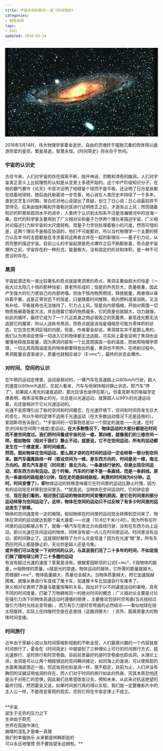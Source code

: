 ```yaml
---
title: 宇宙永恒的真谛——读《时间简史》
categories:
- 随笔杂感
tags:
- 科幻
updated: 2018-03-24
---
```


![](/assets/blog_images/2018-03-24-宇宙.png)

2018年3月14时，伟大物理学家霍金逝世，自由的灵魂终于摆脱沉重的肉体得以遨游热爱的星空。繁星易逝，智慧永恒，《时间简史》将永存于世间。<br>
### 宇宙的认识史
古往今来，人们对宇宙的存在探索不断，抛开神话、宗教和清奇的脑洞，人们对宇宙真正意义上比较理性的认知是从亚里士多德开始的，这个中产阶级知识分子，在他的霸气著作《论天》中首次证明了地球是个球而不是平板，还证明了日月星辰都在绕着地球转，随后由托勒密进一步完善，地心说在人类历史中持续了一千多年，直到文艺复兴时期，哥白尼对地心说提出了质疑，创立了日心说；日心说最初并不受待见，后来由伽利略和开普勒对其进行证明修正之后，才逐渐占上风；然而随着知识的积累和观测水平的进步，人类终于认识到太阳系不过是浩瀚银河中的沧海一粟。现代的科学家主要用到了广义相对论和量子力学两个理论来描述宇宙，广义相对论描述引力和宇宙的大尺度结构，而量子力学则处理着极小的尺度，然而可惜的是，这两个理论不是相互协调的，他们不可能都对，所以当代物理学一个主要的努力以及本书的主题都是在寻求着将这两者合并在一起的新理论——量子引力论，从而完整的描述宇宙。目前公认的宇宙起源是奇点爆炸之后不断膨胀着，奇点是宇宙爆炸之前，宇宙存在的一种形式，能量极大，没有固定的形状和体积，是一种不可思议的存在。

### 黑洞
宇宙起源还有一类比较著名的奇点就是黑洞里的奇点，黑洞主要由超大的恒星（一般大过太阳几十倍的那种恒星）衰老所形成的；恒星的外壳巨大，质量极重，因此产生强大的引力使自己向内部坍塌，但由于核内物质燃烧，释放能量，两者得以保持着平衡，这是正常状态下的恒星，只是随着时间推移，核内燃料逐渐消耗，又没有补给，平衡就再也无法维持了，引力占上风，恒星向内部塌缩，开始对周围一切物质施展着吸星大法，并且随着它吸的物质越多，它的质量也就越大，功力越强，如此的循环，最终它成为了一个凡近其身之物必吸毁之的死腹黑，甚至连光都无法逃脱它的魔掌，所以人送称号黑洞，而奇点就是该恒星塌缩至可能为零体积的状态，它包含在黑洞区域的内部，但是，作者霍金却说，黑洞其实并不是那么黑的，我们认为黑洞会使得一切进入它的物体都无法逃脱，可实际上霍金证明了黑洞也会缓慢地释放其能量，因为黑洞内部有一个比其周围高一些的温度，而依照物理学原理，一切比其周围温度高的物体都要释放出热量，黑洞也不例外，在喷射过程中，黑洞能量会逐渐减少，质量也就相应减少（E=mc²），最终的状态会爆炸。

### 对时间、空间的认识
在牛顿的运动定律里，运动是相对的，一辆汽车在高速路上以60km/h行驶，超人的速度以60km/h追赶，在超人看来，汽车与他保持相对静止状态，即汽车“停了”。如果超人用光的速度追赶，那光应该也是停在那儿。但麦克斯韦的电磁学定律表明，根本没有静止的光，光总是以光速运动，就算超人以99%的光速运动着，光还是相对于它以光速运动的。<br>
光速不变原理引出了新的空间和时间概念，在光速环境下，空间和时间将发生巨大的变化，所以牛顿的定律不适用于光速运动（在大多数运动情况下还是适用的）。爱因斯坦告诉我们，**宇宙间的一切事物总是以一个固定的速度——光速，在时空(时间和空间两个维度)里运动。**在大多数情况下，物体运动的大部分都是在时间而不是空间度过。我们把时间看成宇宙的另一维，第四维，就像我们的三维空间一样。假如物体（相对于我们）静止不动，就是说，它不在空间运动，所有的运动都发生在一个维度里，即时间维度。<br>
然而，假如物体在空间运动，那么刚才讲的在时间的运动一定会转移一部分到空间来。跟汽车偏离路线一样（假设空间为一维，是东西方向的，时间是另一维，南北方向的。原先汽车是在（时间里）南北方向，一条直线行驶的。但是出现空间运动，即东西方向有运动。这个时候，汽车的行驶不是一条直线，而是一条斜线。原先一条直线的路程是5分钟，现在走的是斜线路程，耗费的时间则为6分钟。这时，时间变慢了），即**物体运动的转移意味着它在时间里的运动比静止时慢，因为有的运动现在转移到空间里去。**就是说，当物体在空间运动时，它的钟会变慢。**现在我们看到，相对我们运动的物体的时间变慢的原因，是它在时间里的部分运动转移为空间运动了。这样，物体在空间的运动只不过反映了有多少时间里的运动发生了转移。**<br>
物体的空间速度有一定的极限。假如物体在时间里的运动完全转移到空间来了，物体在空间的运动就达到那个最大速度——光速（10.8亿千米/小时）。因为所有在时间里的运动都被占有了，就像一辆汽车在南北方向直线行驶，没有在东西方向上运动。即以光速在空间运动的物体，同样没有留一点儿在时间里运动。时间里没有运动，即时间静止了。这就很好解释了为什么光是常速？因为在光速“眼”里，所有东西在时间上都是静止的，无论你是超人还是乌龟。<br>
**或许我们可以改变一下对时间的认识，与其说我们活了二十多年的时间，不如说我们做了随地球公转了二十多圈的运动**<br>
有没有超过光速的速度？答案是没有。根据爱因斯坦的公式E=mc²，E指物体的能量，m指物体的质量。c就是光的常速。物体运动的越快，它所需的能量就越大。而根据E=mc²，物体能量越大，质量也会越大。当物体质量越大，把它加速就越困难。就像从推自行车变成了推卡车，加速推卡车比加速自行车难多了。<br>
狭义相对论表明了质量与能量恒等的关系，指出对于以不同速度运动的事物，具有不同的时间度量，打破了万物拥有同一的绝对时间的概念；广义相对论主要是讨论在强引力场下的物体高速运动时遵循的规律 。主要推论包括时空弯曲(当光线经过强引力场时光线会变弯曲) ，而万有引力是时空弯曲的必然结论——看似地球在绕太阳旋转，实际上在四维时空是在走直线（这脑洞够大）！另外，距离质量大的物体时间变缓。

### 时间旅行
近年由于穿越小说以及时间穿梭影视剧的不断呈现，人们最感兴趣的一个内容就是时间旅行了，霍金在《时间简史》中就提到了三种理论上可行的时间旅行方式，超光速旅行、逆时旅行和时空卷曲。目前前景最好的是时空卷曲也即虫洞，从理论上讲，虫洞是可以让两个相距很远的空间瞬间接近，如同海上的漩涡，可以使局部的水面离海底很近一般，但这虫洞也和漩涡一样，很不稳定，目前为止，人们并没有确切的证据证明虫洞的存在，而人们对于时间的旅行如此的热衷，究其本质恐怕还是出于对死亡的恐惧，因此我们总希望改变过去，预知未来，从此来对抗这绝望的最终归宿，然而霍金又说，如果时间旅行真的得以实现，我们就一定要像影片中的主人公一样，不能改变客观的现实，否则它将在宇宙定律上不成立。


<br>
**宇宙<br>
诞生于无穷的压力之下<br>
生命始于莽荒<br>
世界在孤独中演化<br>
熵增的混乱才是唯一真理<br>
我们的幸福快乐 从来都是转瞬即逝的<br>
可以永远地憧憬 但不要指望永远拥有。**
